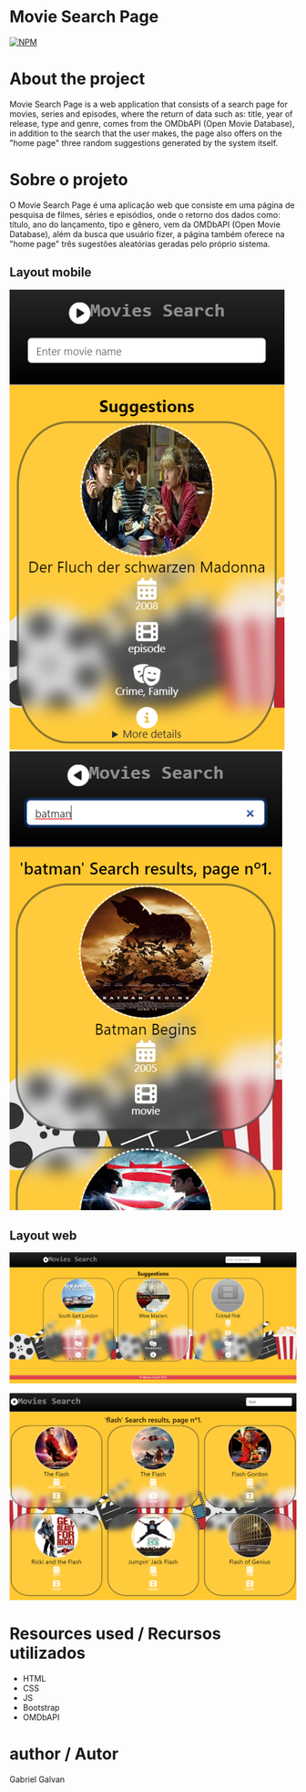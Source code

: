 # Movie Search Page 
[![NPM](https://img.shields.io/npm/l/react)](https://github.com/GalvanGabe/Movie_Search-Pesquisa_de_Filmes/blob/main/LICENSE) 

# About the project

Movie Search Page is a web application that consists of a search page for movies, series and episodes, where the return of data such as: title, year of release, type and genre, comes from the OMDbAPI (Open Movie Database), in addition to the search that the user makes, the page also offers on the "home page" three random suggestions generated by the system itself.

# Sobre o projeto

O Movie Search Page é uma aplicação web que consiste em uma página de pesquisa de filmes, séries e episódios, onde o retorno dos dados como: título, ano do lançamento, tipo e gênero, vem da OMDbAPI (Open Movie Database), além da busca que usuário fizer, a página também oferece na "home page" três sugestões aleatórias geradas pelo próprio sistema.

## Layout mobile
![Mobile 1](https://github.com/GalvanGabe/assets/blob/main/movie_search_img/mobile1.png) ![Mobile 2](https://github.com/GalvanGabe/assets/blob/main/movie_search_img/mobile2.png)

## Layout web
![Web 1](https://github.com/GalvanGabe/assets/blob/main/movie_search_img/web2.png)

![Web 2](https://github.com/GalvanGabe/assets/blob/main/movie_search_img/web1.png)

# Resources used / Recursos utilizados
- HTML
- CSS
- JS
- Bootstrap
- OMDbAPI

# author / Autor

Gabriel Galvan
